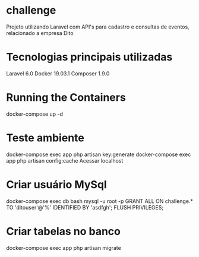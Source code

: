 # challenge
Projeto utilizando Laravel com API's para cadastro e consultas de eventos, relacionado a empresa Dito

# Tecnologias principais utilizadas
Laravel 6.0
Docker 19.03.1
Composer 1.9.0

# Running the Containers
docker-compose up -d

# Teste ambiente
docker-compose exec app php artisan key:generate
docker-compose exec app php artisan config:cache
Acessar localhost

# Criar usuário MySql
docker-compose exec db bash
mysql -u root -p
GRANT ALL ON challenge.* TO 'ditouser'@'%' IDENTIFIED BY 'asdfgh';
FLUSH PRIVILEGES;

# Criar tabelas no banco
docker-compose exec app php artisan migrate